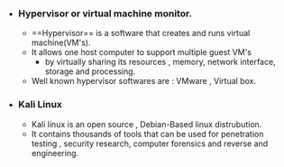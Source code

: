 - ### Hypervisor or virtual machine monitor.
	- ==Hypervisor== is a software that creates and runs virtual machine(VM's).
	- It allows one host computer to support multiple guest VM's
		- by virtually sharing its resources , memory, network interface, storage and processing.
	- Well known hypervisor softwares are : VMware , Virtual box.
- ### Kali Linux
	- Kali linux is an open source , Debian-Based linux distrubution.
	- It contains thousands of tools that can be used for penetration testing , security research, computer forensics and reverse and engineering.
